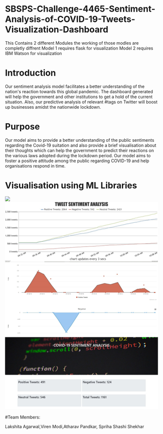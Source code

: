 






# SBSPS-Challenge-4465-Sentiment-Analysis-of-COVID-19-Tweets-Visualization-Dashboard

This Contains 2 different Modules 
the working of those modles are completly diffrent 
Model 1 requires flask for visualization
Model 2 requires IBM Watson for visualization 
<h1 >Introduction</h1>
<p>Our sentiment analysis model facilitates a better understanding of the nation's reaction towards this global pandemic. The dashboard generated will help the government and other institutions to get a hold of the current situation. Also, our predictive analysis of relevant #tags on Twitter will boost up businesses amidst the nationwide lockdown.</p>

<h1> Purpose</h1>
<p>Our model aims to provide a better understanding of the public sentiments regarding the Covid-19 suitation and also provide a brief visualisation about their thoughts which can help the government to predict their reactions on the various laws adopted during the lockdown period. Our model aims to foster a positive attitude among the public regarding COVID-19 and help organisations respond in time.</p>
<h1>Visualisation using ML Libraries</h1>
<img src="

<h1>Dynamic Visualisation of our dashboard</h1>
<img src="e73e5229-1924-4e49-8c96-aa2f9a04efc8.jpg">
<img src="9eac33de-7cae-4d85-b68d-57e2ece6c5a9.jpg">
<img src="42dcab6e-909d-4ac4-b65f-6a65baae4cb1.jpg">
<img src="bd318f03-bbde-47dd-8d3d-5bfe27c71a45.jpg">

#Team Members: <p>Lakshita Agarwal,Viren Modi,Atharav Pandkar, Spriha Shashi Shekhar</p>
